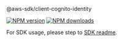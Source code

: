 @aws-sdk/client-cognito-identity

[![NPM version](https://img.shields.io/npm/v/@aws-sdk/client-cognito-identity/rc.svg)](https://www.npmjs.com/package/@aws-sdk/client-cognito-identity)
[![NPM downloads](https://img.shields.io/npm/dm/@aws-sdk/client-cognito-identity.svg)](https://www.npmjs.com/package/@aws-sdk/client-cognito-identity)

For SDK usage, please step to [SDK readme](https://github.com/aws/aws-sdk-js-v3).
